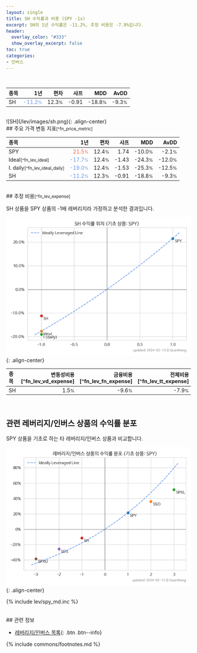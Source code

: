```yaml
---
layout: single
title: SH 수익률과 비용 (SPY -1x)
excerpt: SH의 1년 수익률은 -11.2%, 추정 비용은 -7.9%입니다.
header:
  overlay_color: "#333"
  show_overlay_excerpt: false
toc: true
categories:
- 인버스
---
```


<br>

| **종목** | **1년** | **편차** | **샤프** | **MDD** | **AvDD** |
| :------------ | ------: | -----------: | -------: | ------: | -------: |
| SH | <span style="color: cornflowerblue">-11.2<small>%</small></span> | 12.3<small>%</small> | -0.91 | -18.8<small>%</small> | -9.3<small>%</small> |

<!-- more -->

<br>
![SH](/lev/images/sh.png){: .align-center}

<br>
## 주요 가격 변동 지표<small>[^fn_price_metric]</small>



| **종목** | **1년** | **편차** | **샤프** | **MDD** | **AvDD** |
| :------------ | ------: | -----------: | -------: | ------: | -------: |
| SPY | <span style="color: tomato">21.5<small>%</small></span> | 12.4<small>%</small> | 1.74 | -10.0<small>%</small> | -2.1<small>%</small> |
| Ideal<small>[^fn_lev_ideal]</small> | <span style="color: cornflowerblue">-17.7<small>%</small></span> | 12.4<small>%</small> | -1.43 | -24.3<small>%</small> | -12.0<small>%</small> |
| I. daily<small>[^fn_lev_ideal_daily]</small> | <span style="color: cornflowerblue">-19.0<small>%</small></span> | 12.4<small>%</small> | -1.53 | -25.3<small>%</small> | -12.5<small>%</small> |
| SH | <span style="color: cornflowerblue">-11.2<small>%</small></span> | 12.3<small>%</small> | -0.91 | -18.8<small>%</small> | -9.3<small>%</small> |

<br>
## 추정 비용<small>[^fn_lev_expense]</small><a id="expense"></a>

SH 상품을 SPY 상품의 -1배 레버리지라 가정하고 분석한 결과입니다.

![SH](/lev/images/sh_ideal.png){: .align-center}

| **종목** | **변동성비용**[^fn_lev_vd_expense] | **금융비용**[^fn_lev_fn_expense] | **전체비용**[^fn_lev_tt_expense] |
| :------------ | ------: | -----------: | -------: |
| SH | 1.5<small>%</small> | -9.6<small>%</small> | -7.9<small>%</small> |

<br>

## 관련 레버리지/인버스 상품의 수익률 분포

SPY 상품을 기초로 하는 타 레버리지/인버스 상품과 비교합니다.

![SPY](/lev/images/spy_ideal.png){: .align-center}

{% include lev/spy_md.inc %}

<br>
## 관련 정보

- [레버리지/인버스 목록](/lev/){: .btn .btn--info}

{% include commons/footnotes.md %}